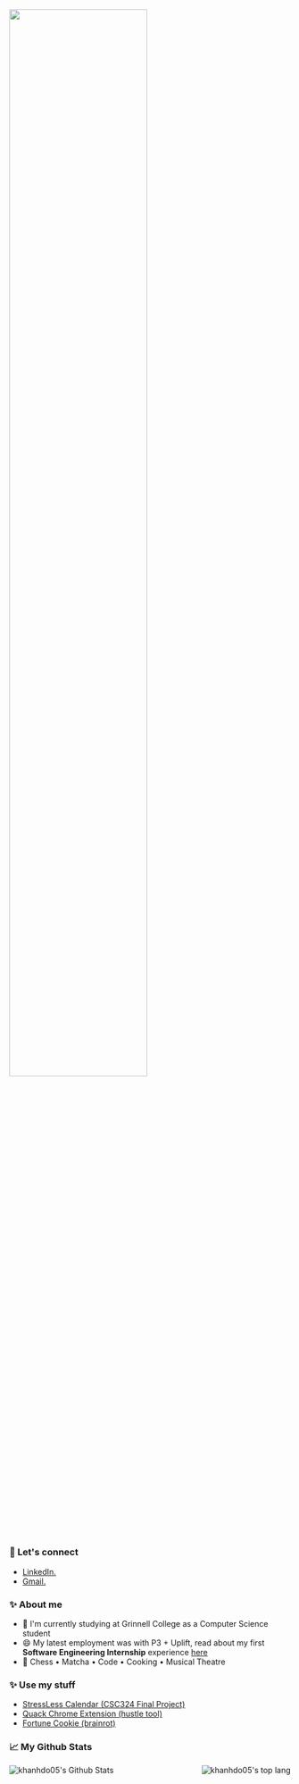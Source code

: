 ## <img src="https://readme-typing-svg.demolab.com?font=Inconsolata&weight=500&size=50&duration=4000&pause=300&color=FF75B5&center=false&vCenter=true&multiline=true&repeat=false&random=false&width=1300&height=140&lines=Hi+there+✨;I'm+Khanh%2C+a+tech+chef+and+matcha+girl+wannabe+%E2%9C%A9" width="70%" />

### 🔗 Let's connect

- [LinkedIn.](https://www.linkedin.com/in/khanhphuongdo/)
- [Gmail.](khanhphuongdo28@gmail.com)

### ✨ About me

- 🔭 I'm currently studying at Grinnell College as a Computer Science student
- 😄 My latest employment was with P3 + Uplift, read about my first **Software Engineering Internship** experience [here](https://www.upliftdelivery.com/post/budding-debuggers-share-their-2024-internship-experience)
- 🐰 Chess • Matcha • Code • Cooking • Musical Theatre

### ✨ Use my stuff

- [StressLess Calendar (CSC324 Final Project)](https://stressless-frontend.onrender.com/)
- [Quack Chrome Extension (hustle tool)](https://chromewebstore.google.com/detail/quack/kbbkbaoiaeccjdbkcjngdfgphfeolcfj)
- [Fortune Cookie (brainrot)](https://fortune-cookie-ij67.onrender.com/)
  
### 📈 My Github Stats

<div style="display: flex; justify-content: space-between;">
  <img src="https://github-readme-stats-khanhdo05s-projects.vercel.app/api?username=khanhdo05&show_icons=true&theme=panda" alt="khanhdo05's Github Stats" />
  <img src="https://github-readme-stats.vercel.app/api/top-langs/?username=khanhdo05&langs_count=10&hide_progress=true" alt="khanhdo05's top lang" />
</div>
